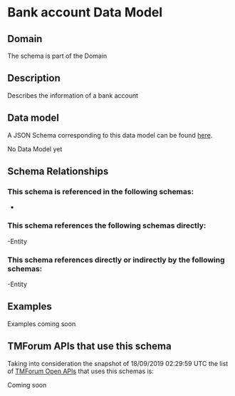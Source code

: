 # Bank account Data Model

## Domain

The  schema is part of the  Domain

## Description

Describes the information of a bank account

## Data model

A JSON Schema corresponding to this data model can be found
[here](https://github.com/tmforum-rand/schemas/blob/master/EngagedParty/BankAccount.schema.json).

No Data Model yet

## Schema Relationships

### This schema is referenced in the following schemas:

-

### This schema references the following schemas directly:

-Entity

### This schema references directly or indirectly by the following schemas:

-Entity



## Examples

Examples coming soon

## TMForum APIs that use this schema

Taking into consideration the snapshot of 18/09/2019 02:29:59 UTC the list of [TMForum Open APIs](https://www.tmforum.org/open-apis/) that uses this schemas is:

Coming soon